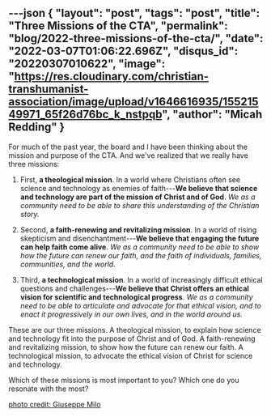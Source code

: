 ---json
{
    "layout": "post",
    "tags": "post",
    "title": "Three Missions of the CTA",
    "permalink": "blog/2022-three-missions-of-the-cta/",
    "date": "2022-03-07T01:06:22.696Z",
    "disqus_id": "20220307010622",
    "image":  "https://res.cloudinary.com/christian-transhumanist-association/image/upload/v1646616935/15521549971_65f26d76bc_k_nstpqb",
    "author": "Micah Redding"
}
---
For much of the past year, the board and I have been thinking about the mission and purpose of the CTA. And we've realized that we really have three missions:

1.  First, **a theological mission**. In a world where Christians often see science and technology as enemies of faith---**We believe that science and technology are part of the mission of Christ and of God**. *We as a community need to be able to share this understanding of the Christian story.*

2.  Second, **a faith-renewing and revitalizing mission**. In a world of rising skepticism and disenchantment---**We believe that engaging the future can help faith come alive**. *We as a community need to be able to show how the future can renew our faith, and the faith of individuals, families, communities, and the world.*

3.  Third, **a technological mission**. In a world of increasingly difficult ethical questions and challenges---**We believe that Christ offers an ethical vision for scientific and technological progress**. *We as a community need to be able to articulate and advocate for that ethical vision, and to enact it progressively in our own lives, and in the world around us.*

These are our three missions. A theological mission, to explain how science and technology fit into the purpose of Christ and of God. A faith-renewing and revitalizing mission, to show how the future can renew our faith. A technological mission, to advocate the ethical vision of Christ for science and technology.

Which of these missions is most important to you? Which one do you resonate with the most?

<a href="http://pixael.com">photo credit: Giuseppe Milo</a>
